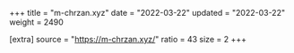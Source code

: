 +++
title = "m-chrzan.xyz"
date = "2022-03-22"
updated = "2022-03-22"
weight = 2490

[extra]
source = "https://m-chrzan.xyz/"
ratio = 43
size = 2
+++
